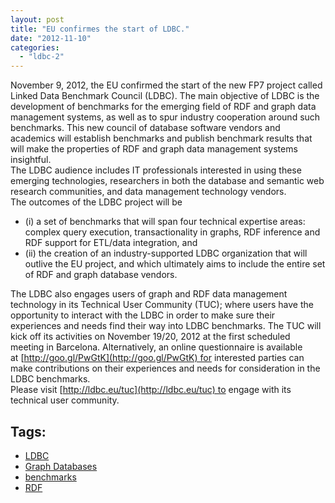 ```yaml
---
layout: post
title: "EU confirmes the start of LDBC."
date: "2012-11-10"
categories: 
  - "ldbc-2"
---
```


November 9, 2012, the EU confirmed the start of the new FP7 project called Linked Data Benchmark Council (LDBC). The main objective of LDBC is the development of benchmarks for the emerging field of RDF and graph data management systems, as well as to spur industry cooperation around such benchmarks. This new council of database software vendors and academics will establish benchmarks and publish benchmark results that will make the properties of RDF and graph data management systems insightful.  
The LDBC audience includes IT professionals interested in using these emerging technologies, researchers in both the database and semantic web research communities, and data management technology vendors.  
The outcomes of the LDBC project will be

- (i) a set of benchmarks that will span four technical expertise areas: complex query execution, transactionality in graphs, RDF inference and RDF support for ETL/data integration, and
- (ii) the creation of an industry-supported LDBC organization that will outlive the EU project, and which ultimately aims to include the entire set of RDF and graph database vendors.

The LDBC also engages users of graph and RDF data management technology in its Technical User Community (TUC); where users have the opportunity to interact with the LDBC in order to make sure their experiences and needs find their way into LDBC benchmarks. The TUC will kick off its activities on November 19/20, 2012 at the first scheduled meeting in Barcelona. Alternatively, an online questionnaire is available at [http://goo.gl/PwGtK](http://goo.gl/PwGtK) for interested parties can make contributions on their experiences and needs for consideration in the LDBC benchmarks.  
Please visit [http://ldbc.eu/tuc](http://ldbc.eu/tuc) to engage with its technical user community.

## Tags: 

- [LDBC](http://www.ldbc.eu/tags/ldbc)
- [Graph Databases](http://www.ldbc.eu/tags/graph-databases)
- [benchmarks](http://www.ldbc.eu/tags/benchmarks)
- [RDF](http://www.ldbc.eu/tags/rdf)
